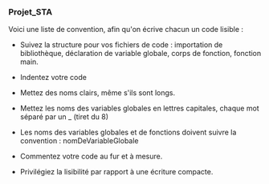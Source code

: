 ### Projet_STA

Voici une liste de convention, afin qu'on écrive chacun un code lisible :

* Suivez la structure pour vos fichiers de code : importation de bibliothèque, déclaration de variable globale, corps de fonction, fonction main.

* Indentez votre code

* Mettez des noms clairs, même s'ils sont longs. 

* Mettez les noms des variables globales en lettres capitales, chaque mot séparé par un _ (tiret du 8)

* Les noms des variables globales et de fonctions doivent suivre la convention : nomDeVariableGlobale

* Commentez votre code au fur et à mesure.

* Privilégiez la lisibilité par rapport à une écriture compacte.


